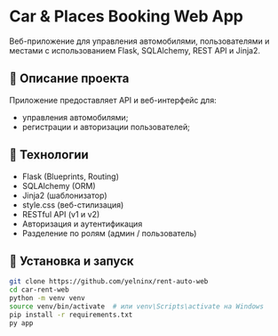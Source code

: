 
# Car & Places Booking Web App

Веб-приложение для управления автомобилями, пользователями и местами с использованием Flask, SQLAlchemy, REST API и Jinja2.

## 📌 Описание проекта

Приложение предоставляет API и веб-интерфейс для:
- управления автомобилями;
- регистрации и авторизации пользователей;

## 🚀 Технологии

- Flask (Blueprints, Routing)
- SQLAlchemy (ORM)
- Jinja2 (шаблонизатор)
- style.css (веб-стилизация)
- RESTful API (v1 и v2)
- Авторизация и аутентификация
- Разделение по ролям (админ / пользователь)



## 📄 Установка и запуск

```bash
git clone https://github.com/yelninx/rent-auto-web
cd car-rent-web
python -m venv venv
source venv/bin/activate  # или venv\Scripts\activate на Windows
pip install -r requirements.txt
py app
```

